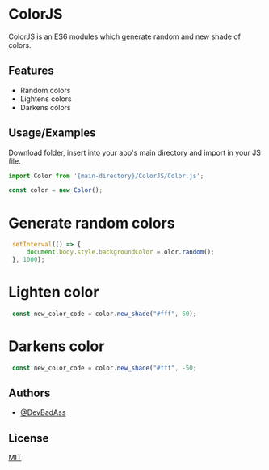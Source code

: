 
# ColorJS

ColorJS is an ES6 modules which generate random and new shade of colors.
## Features

- Random colors
- Lightens colors
- Darkens colors


## Usage/Examples
Download folder, insert into your app's main directory and import in your JS file.

```javascript
import Color from '{main-directory}/ColorJS/Color.js';

const color = new Color();
```

# Generate random colors
```javascript
 setInterval(() => {
     document.body.style.backgroundColor = olor.random();
 }, 1000);
```

# Lighten color
```javascript
 const new_color_code = color.new_shade("#fff", 50);
```

# Darkens color
```javascript
 const new_color_code = color.new_shade("#fff", -50;
```

## Authors

- [@DevBadAss](https://www.github.com/DevBadAss)


## License

[MIT](https://choosealicense.com/licenses/mit/)

